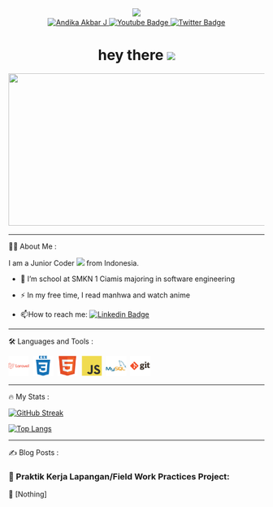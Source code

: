 <div id="container" align="center">
  <div id="header">
  <img src="https://media.giphy.com/media/v1.Y2lkPTc5MGI3NjExcjE0ZXA0emxpemF6MXBrNGtsNGxvbG05MmZxNHZlb2NlZGJjOGdtNSZlcD12MV9pbnRlcm5hbF9naWZfYnlfaWQmY3Q9cw/WSBeyxvC1jH496xQGA/giphy.gif" width="100">
</div>
<div id="badges">
  <a href="https://www.instagram.com/juniansyah.ka">
    <img src="https://img.shields.io/badge/Instagram-red?style=for-the-badge&logo=instagram&logoColor=white" alt="Andika Akbar J"/>
  </a>
  <a href="https://www.facebook.com/andika.kzrxrox?mibextid=ZbWKwL">
    <img src="https://img.shields.io/badge/Facebook-blue?style=for-the-badge&logo=facebook&logoColor=white" alt="Youtube Badge"/>
  </a>
  <a href="your-twitter-URL">
    <img src="https://img.shields.io/badge/Twitter-blue?style=for-the-badge&logo=twitter&logoColor=white" alt="Twitter Badge"/>
  </a>
</div>
<h1>
  hey there
  <img src="https://media.giphy.com/media/hvRJCLFzcasrR4ia7z/giphy.gif" width="30px"/>
</h1>
  <div id="spanduk">
  <img src="https://media.giphy.com/media/v1.Y2lkPTc5MGI3NjExcWxid2NyMDdpZDMyMmt3NjhkMms4dzNvZmdkMjBuczFpenh0eDJvOCZlcD12MV9pbnRlcm5hbF9naWZfYnlfaWQmY3Q9cw/3kPDmoWdBpQPNhCnUG/giphy.gif" width="600" height="300"/>
</div>
</div>
<hr>

:man_technologist: About Me :

I am a Junior Coder <img src="https://media.giphy.com/media/WUlplcMpOCEmTGBtBW/giphy.gif" width="30"> from Indonesia.

- :telescope: I’m school at SMKN 1 Ciamis majoring in software engineering

- :zap: In my free time, I read manhwa and watch anime

- :mailbox:How to reach me: [![Linkedin Badge](https://img.shields.io/badge/-Andika-blue?style=flat&logo=gmail&logoColor=white)](andikaakbarj309@gmail.com)
<hr>

:hammer_and_wrench: Languages and Tools :

<div>
  <img src="https://github.com/devicons/devicon/blob/master/icons/laravel/laravel-original-wordmark.svg"  title="CSS3" alt="CSS" width="40" height="40"/>&nbsp;
  <img src="https://github.com/devicons/devicon/blob/master/icons/css3/css3-plain-wordmark.svg"  title="CSS3" alt="CSS" width="40" height="40"/>&nbsp;
  <img src="https://github.com/devicons/devicon/blob/master/icons/html5/html5-original.svg" title="HTML5" alt="HTML" width="40" height="40"/>&nbsp;
  <img src="https://github.com/devicons/devicon/blob/master/icons/javascript/javascript-original.svg" title="JavaScript" alt="JavaScript" width="40" height="40"/>&nbsp;
  <img src="https://github.com/devicons/devicon/blob/master/icons/mysql/mysql-original-wordmark.svg" title="MySQL"  alt="MySQL" width="40" height="40"/>&nbsp;
  <img src="https://github.com/devicons/devicon/blob/master/icons/git/git-original-wordmark.svg" title="Git" **alt="Git" width="40" height="40"/>
</div>
<hr>

:fire: My Stats :

[![GitHub Streak](http://github-readme-streak-stats.herokuapp.com?user=andikaakbar309&theme=dark&background=000000)](https://git.io/streak-stats)

[![Top Langs](https://github-readme-stats.vercel.app/api/top-langs/?username=andikaakbar309&layout=compact&theme=vision-friendly-dark)](https://github.com/anuraghazra/github-readme-stats)
<hr>

:writing_hand: Blog Posts :
### 📑 Praktik Kerja Lapangan/Field Work Practices Project:
🔖 [Nothing]
